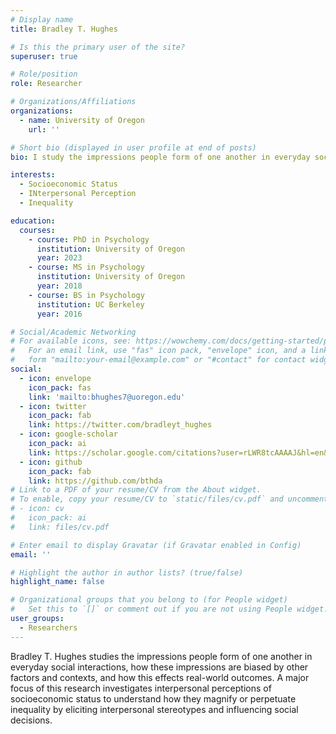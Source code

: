 ```yaml
---
# Display name
title: Bradley T. Hughes

# Is this the primary user of the site?
superuser: true

# Role/position
role: Researcher

# Organizations/Affiliations
organizations:
  - name: University of Oregon
    url: ''

# Short bio (displayed in user profile at end of posts)
bio: I study the impressions people form of one another in everyday social interactions, how these impressions are biased by other factors and contexts, and how this effects real-world outcomes. A major focus of my research investigates interpersonal perceptions of socioeconomic status to understand how they magnify or perpetuate inequality by eliciting interpersonal stereotypes and influencing social decisions.

interests:
  - Socioeconomic Status
  - INterpersonal Perception
  - Inequality

education:
  courses:
    - course: PhD in Psychology
      institution: University of Oregon
      year: 2023
    - course: MS in Psychology
      institution: University of Oregon
      year: 2018
    - course: BS in Psychology
      institution: UC Berkeley
      year: 2016

# Social/Academic Networking
# For available icons, see: https://wowchemy.com/docs/getting-started/page-builder/#icons
#   For an email link, use "fas" icon pack, "envelope" icon, and a link in the
#   form "mailto:your-email@example.com" or "#contact" for contact widget.
social:
  - icon: envelope
    icon_pack: fas
    link: 'mailto:bhughes7@uoregon.edu'
  - icon: twitter
    icon_pack: fab
    link: https://twitter.com/bradleyt_hughes
  - icon: google-scholar
    icon_pack: ai
    link: https://scholar.google.com/citations?user=rLWR8tcAAAAJ&hl=en&authuser=1
  - icon: github
    icon_pack: fab
    link: https://github.com/bthda
# Link to a PDF of your resume/CV from the About widget.
# To enable, copy your resume/CV to `static/files/cv.pdf` and uncomment the lines below.
# - icon: cv
#   icon_pack: ai
#   link: files/cv.pdf

# Enter email to display Gravatar (if Gravatar enabled in Config)
email: ''

# Highlight the author in author lists? (true/false)
highlight_name: false

# Organizational groups that you belong to (for People widget)
#   Set this to `[]` or comment out if you are not using People widget.
user_groups:
  - Researchers
---
```


Bradley T. Hughes studies the impressions people form of one another in everyday social interactions, how these impressions are biased by other factors and contexts, and how this effects real-world outcomes. A major focus of this research investigates interpersonal perceptions of socioeconomic status to understand how they magnify or perpetuate inequality by eliciting interpersonal stereotypes and influencing social decisions.
